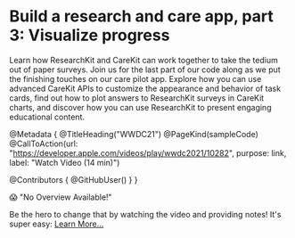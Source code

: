 # Build a research and care app, part 3: Visualize progress

Learn how ResearchKit and CareKit can work together to take the tedium out of paper surveys. Join us for the last part of our code along as we put the finishing touches on our care pilot app. Explore how you can use advanced CareKit APIs to customize the appearance and behavior of task cards, find out how to plot answers to ResearchKit surveys in CareKit charts, and discover how you can use ResearchKit to present engaging educational content.

@Metadata {
   @TitleHeading("WWDC21")
   @PageKind(sampleCode)
   @CallToAction(url: "https://developer.apple.com/videos/play/wwdc2021/10282", purpose: link, label: "Watch Video (14 min)")

   @Contributors {
      @GitHubUser(<replace this with your GitHub handle>)
   }
}

😱 "No Overview Available!"

Be the hero to change that by watching the video and providing notes! It's super easy:
 [Learn More…](https://wwdcnotes.com/documentation/wwdcnotes/contributing)
